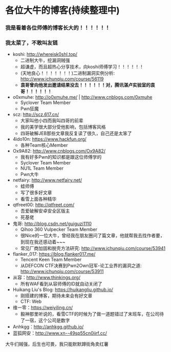 # 各位大牛的博客(持续整理中)

### 我是看着各位师傅的博客长大的！！！！！！

### 我太菜了，不敢叫友链

- koshi: http://whereisk0shl.top/
	- 二进制大牛，挖漏洞贼强
	- 超谦虚，而且超热心分享技术，向koshi师傅学习！！！！！！
	- (天地良心！！！！！！！)二进制漏洞实例分析: http://www.ichunqiu.com/course/56119
	- **袁哥曾向他发出邀请结果没去！！！！！！对，腾讯湛卢实验室的袁哥！！！！！！**
- o0xmuhe: http://o0xmuhe.me/ | http://www.cnblogs.com/0xmuhe
	- Syclover Team Member
	- Pwn狂魔
- scz: http://scz.617.cn/
	- 大家叫他小四而我叫四哥的前辈
	- 我的美学很大部分受他影响，包括博客风格
	- 四哥破解JEB那些文章我反复读了很久，自己还是太笨了
- 4ido10n: https://www.hackfun.org/
	- 各种Team核心Member
- Ox9A82: http://www.cnblogs.com/Ox9A82/
	- 我有好多Pwn的知识都是跟这位师傅学的
	- Syclover Team Member
	- NU1L Team Member
	- Pwn大牛
- netfairy: http://www.netfairy.net/
	- 蛙师傅
	- 写了很多好文章
	- 看雪上面各种精华
- qtfreet00: http://qtfreet.com/
	- 吾爱破解安卓安全区版主
	- 死基佬
- 鬼哥: http://blog.csdn.net/guiguzi1110
	- Qihoo 360 Vulpecker Team Member
	- 很Nice的一位大牛，曾经我在朋友圈问了篇文章，他就帮我去找作者要，到现在我还感动着~~~
	- 常见厂商加固和脱壳方法研究: http://www.ichunqiu.com/course/53941
- flanker_017: https://blog.flanker017.me/
	- Tencent Keen Team Member
	- 从DEFCON CTF决赛到Pwn2Own冠军-论工业界的漏洞之道: http://www.ichunqiu.com/course/53911
- 从容：http://www.thinkings.org/
	- 所有WAF看到从容师傅的ID就自动关闭了
- Huikang Liu's Blog: https://huikangliu.github.io/
	- 刚搭建的博客，期待未来会有好文章
	- CTF: Web
- 维一零：https://weiyiling.cn/
	- 毅神那里听说的，看雪CTF的时候为了做一道题错过了末班车，在公司待了一宿，这个公司是数字
- Anhkgg：http://anhkgg.github.io/
- 蓝狐网安：http://www.xn--49sp55cn0iirf.cc/

大牛们贼强，后生也可畏，我只能默默蹲街角卖红薯
